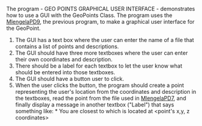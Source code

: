 The program - GEO POINTS GRAPHICAL USER INTERFACE - demonstrates how to use a GUI with the GeoPoints Class. The program uses the [MlengelaPD9](https://github.com/CIS1250Python/MlengelaPD9/blob/main/MlengelaDP9.zip), the previous program, to make a graphical user interface
for the GeoPoint. 

1. The GUI has a text box where the user can enter the name of a file that contains a list of points and descriptions.
2. The GUI should have three more textboxes where the user can enter their own coordinates and description.
3. There should be a label for each textbox to let the user know what should be entered into those textboxes.
4. The GUI should have a button user to click. 
5. When the user clicks the button, the program should create a point representing the user's location from the coordinates and description in the textboxes,
   read the point from the file used in [MlengelaPD7](), and finally display a message in another textbox ("Label") that says something like:
             * You are closest to <description> which is located at <point's x,y, z coordinates> 
